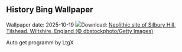 ## History Bing Wallpaper
Wallpaper date: 2025-10-19
![](https://www.bing.com/th?id=OHR.SilburyHill_EN-US2485144120_UHD.jpg&w=1000)Download: [Neolithic site of Silbury Hill, Tilshead, Wiltshire, England (© dbstockphoto/Getty Images)](https://www.bing.com/th?id=OHR.SilburyHill_EN-US2485144120_UHD.jpg)

Auto get programm by LtgX
